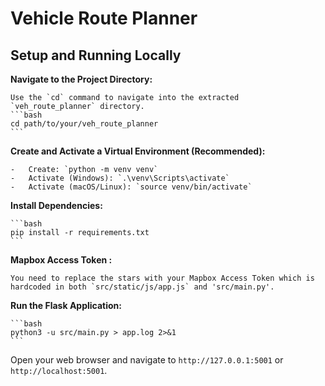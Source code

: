 # Vehicle Route Planner
## Setup and Running Locally

**Navigate to the Project Directory:**

    Use the `cd` command to navigate into the extracted `veh_route_planner` directory.
    ```bash
    cd path/to/your/veh_route_planner
    ```

**Create and Activate a Virtual Environment (Recommended):**

    -   Create: `python -m venv venv`
    -   Activate (Windows): `.\venv\Scripts\activate`
    -   Activate (macOS/Linux): `source venv/bin/activate`

**Install Dependencies:**

    ```bash
    pip install -r requirements.txt
    ```

**Mapbox Access Token :**

    You need to replace the stars with your Mapbox Access Token which is hardcoded in both `src/static/js/app.js` and 'src/main.py'.

**Run the Flask Application:**

    ```bash
    python3 -u src/main.py > app.log 2>&1
    ```

Open your web browser and navigate to `http://127.0.0.1:5001` or `http://localhost:5001`.
